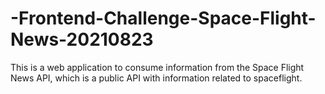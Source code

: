 # -Frontend-Challenge-Space-Flight-News-20210823
This is a web application to consume  information from the Space Flight News API, which is  a public API with information related to spaceflight.
